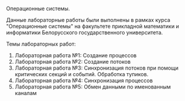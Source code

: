 Операционные системы.

Данные лабораторные работы были выполнены в рамках курса "Операционные системы" на факультете прикладной математики и информатики Белорусского государственного университета.

Темы лабораторных работ:
1. Лабораторная работа №1: Создание процессов
2. Лабораторная работа №2: Создание потоков
3. Лабораторная работа №3: Синхронизация потоков при помощи критических секций и событий. Обработка тупиков.
4. Лабораторная работа №4: Синхронизация процессов
5. Лабораторная работа №5: Обмен данными по именованным каналам

